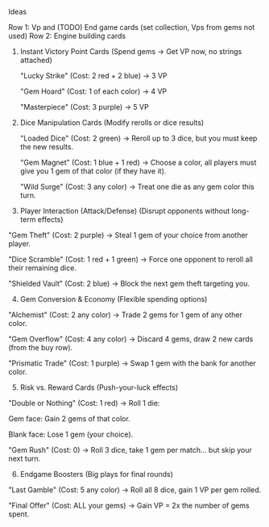 Ideas

Row 1: Vp and (TODO) End game cards (set collection, Vps from gems not used)
Row 2: Engine building cards

1. Instant Victory Point Cards
   (Spend gems → Get VP now, no strings attached)

   "Lucky Strike" (Cost: 2 red + 2 blue) → 3 VP

   "Gem Hoard" (Cost: 1 of each color) → 4 VP

   "Masterpiece" (Cost: 3 purple) → 5 VP

2. Dice Manipulation Cards
   (Modify rerolls or dice results)

   "Loaded Dice" (Cost: 2 green) → Reroll up to 3 dice, but you must keep the new results.

   "Gem Magnet" (Cost: 1 blue + 1 red) → Choose a color, all players must give you 1 gem of that color (if they have it).

   "Wild Surge" (Cost: 3 any color) → Treat one die as any gem color this turn.

3. Player Interaction (Attack/Defense)
   (Disrupt opponents without long-term effects)

"Gem Theft" (Cost: 2 purple) → Steal 1 gem of your choice from another player.

"Dice Scramble" (Cost: 1 red + 1 green) → Force one opponent to reroll all their remaining dice.

"Shielded Vault" (Cost: 2 blue) → Block the next gem theft targeting you.

4. Gem Conversion & Economy
   (Flexible spending options)

"Alchemist" (Cost: 2 any color) → Trade 2 gems for 1 gem of any other color.

"Gem Overflow" (Cost: 4 any color) → Discard 4 gems, draw 2 new cards (from the buy row).

"Prismatic Trade" (Cost: 1 purple) → Swap 1 gem with the bank for another color.

5. Risk vs. Reward Cards
   (Push-your-luck effects)

"Double or Nothing" (Cost: 1 red) → Roll 1 die:

Gem face: Gain 2 gems of that color.

Blank face: Lose 1 gem (your choice).

"Gem Rush" (Cost: 0) → Roll 3 dice, take 1 gem per match… but skip your next turn.

6. Endgame Boosters
   (Big plays for final rounds)

"Last Gamble" (Cost: 5 any color) → Roll all 8 dice, gain 1 VP per gem rolled.

"Final Offer" (Cost: ALL your gems) → Gain VP = 2x the number of gems spent.
